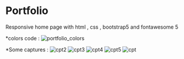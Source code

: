 # Portfolio
Responsive home page with html , css , bootstrap5 and fontawesome 5

*colors code :
![portfolio_colors](https://user-images.githubusercontent.com/108525514/182863388-ab2bd2fc-c135-47bf-b083-5e44a6618f2b.png)

*Some captures : 
![cpt2](https://user-images.githubusercontent.com/108525514/182863732-36980b5e-bad6-4669-9cb4-ff80763d862a.png)
![cpt3](https://user-images.githubusercontent.com/108525514/182863574-83d263e4-9a22-42b0-b238-7ef7344a7ce0.png)
![cpt4](https://user-images.githubusercontent.com/108525514/182863584-52a504fb-a4b2-4ab4-809e-8bc8fe83e8dd.png)
![cpt5](https://user-images.githubusercontent.com/108525514/182863593-d41c610c-bf6b-4e45-8078-4795111c78fe.png)
![cpt](https://user-images.githubusercontent.com/108525514/182863651-955751bb-5602-4066-8ef1-4043ff38685f.png)
